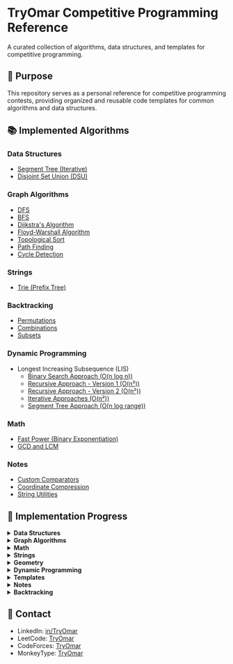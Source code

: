 # TryOmar Competitive Programming Reference

A curated collection of algorithms, data structures, and templates for competitive programming.

## 🎯 Purpose

This repository serves as a personal reference for competitive programming contests, providing organized and reusable code templates for common algorithms and data structures.

## 📚 Implemented Algorithms

### Data Structures
- [Segment Tree (Iterative)](data_structures/segment_tree_iterative.md)
- [Disjoint Set Union (DSU)](data_structures/dsu.md)

### Graph Algorithms
- [DFS](graph/dfs.md)
- [BFS](graph/bfs.md)
- [Dijkstra's Algorithm](graph/dijkstra.md)
- [Floyd-Warshall Algorithm](graph/floyd_warshall.md)
- [Topological Sort](graph/topological_sort.md)
- [Path Finding](graph/path_finding.md)
- [Cycle Detection](graph/cycle_detection.md)

### Strings
- [Trie (Prefix Tree)](strings/trie.md)

### Backtracking
- [Permutations](backtrack/permutations.md)
- [Combinations](backtrack/combinations.md)
- [Subsets](backtrack/subsets.md)

### Dynamic Programming
- Longest Increasing Subsequence (LIS)
  - [Binary Search Approach (O(n log n))](dynamic_programming/lis_binary_search.md)
  - [Recursive Approach - Version 1 (O(n²))](dynamic_programming/lis_recursive.md)
  - [Recursive Approach - Version 2 (O(n²))](dynamic_programming/lis_recursive_v2.md)
  - [Iterative Approaches (O(n²))](dynamic_programming/lis_iterative.md)
  - [Segment Tree Approach (O(n log range))](dynamic_programming/lis_segment_tree.md)

### Math
- [Fast Power (Binary Exponentiation)](math/fast_power.md)
- [GCD and LCM](math/gcd_lcm.md)

### Notes
- [Custom Comparators](notes/custom_comparators.md)
- [Coordinate Compression](notes/coordinate_compression.md)
- [String Utilities](notes/string_utilities.md)

## 📝 Implementation Progress

<details>
<summary><b>Data Structures</b></summary>

- [x] Segment Tree (Iterative)
- [x] Disjoint Set Union (DSU)
- [ ] Fenwick Tree / Binary Indexed Tree
- [ ] Sparse Table
- [ ] Treap
- [ ] Persistent Segment Tree
- [ ] Implicit Segment Tree
- [ ] Sqrt Decomposition
- [ ] Mo's Algorithm
- [ ] Heavy-Light Decomposition
- [ ] Wavelet Tree
- [ ] Lazy Propagation Segment Tree
- [ ] 2D Data Structures
- [ ] Policy-Based Data Structures (C++)
</details>

<details>
<summary><b>Graph Algorithms</b></summary>

- [x] BFS / DFS
- [x] Dijkstra's Algorithm
- [ ] Bellman-Ford Algorithm
- [x] Floyd-Warshall Algorithm
- [ ] Minimum Spanning Tree (Kruskal/Prim)
- [x] Topological Sort
- [ ] Strongly Connected Components (Kosaraju/Tarjan)
- [ ] Articulation Points and Bridges
- [ ] Biconnected Components
- [ ] Euler Path/Circuit
- [ ] Maximum Flow (Ford-Fulkerson, Dinic, Push-Relabel)
- [ ] Minimum Cost Maximum Flow
- [ ] Bipartite Matching
- [ ] Hungarian Algorithm
- [ ] Lowest Common Ancestor (LCA)
- [ ] Centroid Decomposition
</details>

<details>
<summary><b>Math</b></summary>

- [ ] Sieve of Eratosthenes
- [ ] Linear Sieve
- [ ] Segmented Sieve
- [ ] Prime Factorization
- [ ] Modular Arithmetic
- [x] GCD and LCM
- [ ] Extended Euclidean Algorithm
- [ ] Chinese Remainder Theorem
- [ ] Euler's Totient Function
- [x] Fast Exponentiation
- [ ] Matrix Operations
- [ ] Matrix Exponentiation
- [ ] Gaussian Elimination
- [x] Combinatorics
  - [x] Permutations
  - [x] Combinations
- [ ] Catalan Numbers
- [ ] Probability
- [ ] Expected Value
- [ ] Game Theory
- [ ] Nimbers and Grundy Numbers
- [ ] Fast Fourier Transform (FFT)
- [ ] Number Theoretic Transform (NTT)
</details>

<details>
<summary><b>Strings</b></summary>

- [ ] KMP (Knuth-Morris-Pratt)
- [ ] Z-Algorithm
- [ ] Rolling Hash
- [ ] Rabin-Karp
- [x] Trie
- [ ] Suffix Array
- [ ] Suffix Tree
- [ ] Aho-Corasick
- [ ] Manacher's Algorithm
- [ ] Palindromic Tree
- [ ] Suffix Automaton
</details>

<details>
<summary><b>Geometry</b></summary>

- [ ] Points, Lines, Vectors
- [ ] Polygon Area
- [ ] Convex Hull
- [ ] Line Sweep
- [ ] Closest Pair of Points
- [ ] Point in Polygon
- [ ] Line Intersection
- [ ] Circle Intersection
- [ ] Rotating Calipers
- [ ] Delaunay Triangulation
</details>

<details>
<summary><b>Dynamic Programming</b></summary>

- [x] Longest Increasing Subsequence (LIS)
- [ ] Longest Common Subsequence (LCS)
- [ ] Classical Problems
- [ ] Optimization Techniques
- [ ] Digit DP
- [ ] DP on Trees
- [ ] DP with Bitmasks
- [ ] DP with Convex Hull Trick
- [ ] DP with Divide and Conquer
- [ ] SOS DP
</details>

<details>
<summary><b>Templates</b></summary>

- [ ] Fast I/O template
- [ ] Debugging utilities
- [ ] Contest template with common includes and macros
- [ ] Code snippets for common tasks
</details>

<details>
<summary><b>Notes</b></summary>

- [ ] Common edge cases
- [ ] Contest strategies
- [ ] Problem-solving approaches
- [ ] Time complexity cheat sheet
- [ ] Memory usage optimization
- [x] [Custom Comparators](notes/custom_comparators.md)
- [ ] Implementation tricks
- [ ] Binary search applications
- [ ] Two pointers technique
- [ ] Meet in the Middle
- [ ] Interactive problems approach
- [ ] Randomized algorithms
- [ ] Heuristics
</details>

<details>
<summary><b>Backtracking</b></summary>

- [x] Permutations
- [x] Combinations
- [x] Subset Generation
- [ ] N-Queens Problem
- [ ] Sudoku Solver
- [ ] Maze Solver
</details>

## 📲 Contact

- LinkedIn: [in/TryOmar](https://www.linkedin.com/in/TryOmar/)
- LeetCode: [TryOmar](https://leetcode.com/u/TryOmar/)
- CodeForces: [TryOmar](https://codeforces.com/profile/TryOmar)
- MonkeyType: [TryOmar](https://monkeytype.com/profile/TryOmar) 